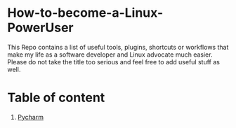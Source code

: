 # How-to-become-a-Linux-PowerUser
This Repo contains a list of useful tools, plugins, shortcuts or workflows that make my life as a software developer and Linux advocate much easier. Please do not take the title too serious and feel free to add useful stuff as well.

# Table of content

1. [Pycharm]()